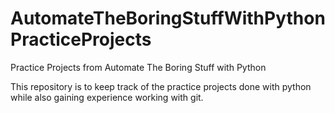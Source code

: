 # AutomateTheBoringStuffWithPythonPracticeProjects
Practice Projects from Automate The Boring Stuff with Python

This repository is to keep track of the practice projects done with python
while also gaining experience working with git.
